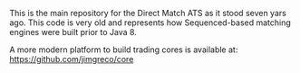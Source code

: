 This is the main repository for the Direct Match ATS as it stood seven yars ago. 
This code is very old and represents how Sequenced-based matching engines were built prior to Java 8. 

A more modern platform to build trading cores is available at: https://github.com/jimgreco/core
